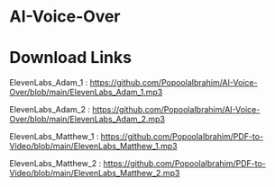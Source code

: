 # AI-Voice-Over

# Download Links

ElevenLabs_Adam_1 : https://github.com/PopoolaIbrahim/AI-Voice-Over/blob/main/ElevenLabs_Adam_1.mp3

ElevenLabs_Adam_2 : https://github.com/PopoolaIbrahim/AI-Voice-Over/blob/main/ElevenLabs_Adam_2.mp3

ElevenLabs_Matthew_1 : https://github.com/PopoolaIbrahim/PDF-to-Video/blob/main/ElevenLabs_Matthew_1.mp3

ElevenLabs_Matthew_2 : https://github.com/PopoolaIbrahim/PDF-to-Video/blob/main/ElevenLabs_Matthew_2.mp3





